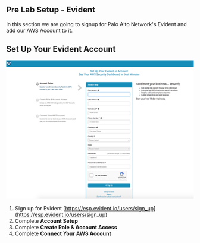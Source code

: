 
## Pre Lab Setup - Evident
In this section we are going to signup for Palo Alto Network's Evident and add our AWS Account to it.

## Set Up Your Evident Account

![](https://github.com/Halimer/wiis/blob/master/images/Evident_Sign_Up.png)

1. Sign up for Evident [https://esp.evident.io/users/sign_up](https://esp.evident.io/users/sign_up)
2. Complete **Account Setup**
3. Complete **Create Role & Account Access**
4. Complete **Connect Your AWS Account**

